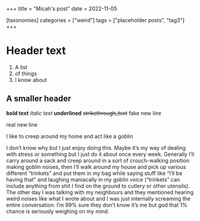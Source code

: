 +++
title = "Micah's post"
date = 2022-11-05

[taxonomies]
categories = ["weird"]
tags = ["placeholder posts", "tag3"]
+++

# Header text

1. A list
5. of things
8. I know about

## A smaller header

**bold text** *italic text* __underlined__ ~~strikethrough_text~~
fake new line

real new line

I like to creep around my home and act like a goblin

I don’t know why but I just enjoy doing this. Maybe it’s my way of dealing with stress or something but I just do it about once every week. Generally I’ll carry around a sack and creep around in a sort of crouch-walking position making goblin noises, then I’ll walk around my house and pick up various different “trinkets” and put them in my bag while saying stuff like “I’ll be having that” and laughing maniacally in my goblin voice (“trinkets” can include anything from shit I find on the ground to cutlery or other utensils). The other day I was talking with my neighbours and they mentioned hearing weird noises like what I wrote about and I was just internally screaming the entire conversation. I’m 99% sure they don’t know it’s me but god that 1% chance is seriously weighing on my mind.